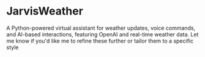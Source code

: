 # JarvisWeather
A Python-powered virtual assistant for weather updates, voice commands, and AI-based interactions, featuring OpenAI and real-time weather data.  Let me know if you'd like me to refine these further or tailor them to a specific style
